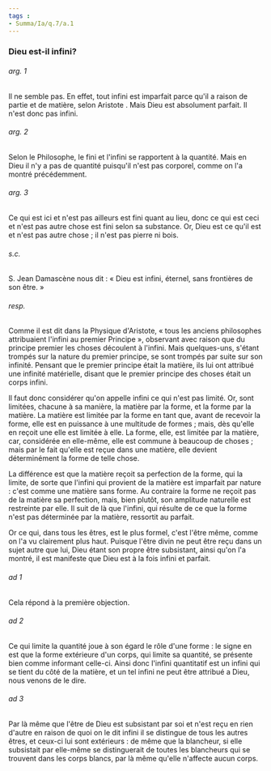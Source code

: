 ```yaml
---
tags : 
- Summa/Ia/q.7/a.1
---
```


### Dieu est-il infini?

###### arg. 1
Il ne semble pas. En effet, tout infini est imparfait parce qu'il a raison de partie et de matière, selon Aristote . Mais Dieu est absolument parfait. Il n'est donc pas infini. 

###### arg. 2
Selon le Philosophe, le fini et l'infini se rapportent à la quantité. Mais en Dieu il n'y a pas de quantité puisqu'il n'est pas corporel, comme on l'a montré précédemment. 

###### arg. 3
Ce qui est ici et n'est pas ailleurs est fini quant au lieu, donc ce qui est ceci et n'est pas autre chose est fini selon sa substance. Or, Dieu est ce qu'il est et n'est pas autre chose ; il n'est pas pierre ni bois. 

###### s.c.
S. Jean Damascène nous dit : « Dieu est infini, éternel, sans frontières de son être. » 

###### resp.
Comme il est dit dans la Physique d'Aristote, « tous les anciens philosophes attribuaient l'infini au premier Principe », observant avec raison que du principe premier les choses découlent à l'infini. Mais quelques-uns, s'étant trompés sur la nature du premier principe, se sont trompés par suite sur son infinité. Pensant que le premier principe était la matière, ils lui ont attribué une infinité matérielle, disant que le premier principe des choses était un corps infini. 

Il faut donc considérer qu'on appelle infini ce qui n'est pas limité. Or, sont limitées, chacune à sa manière, la matière par la forme, et la forme par la matière. La matière est limitée par la forme en tant que, avant de recevoir la forme, elle est en puissance à une multitude de formes ; mais, dès qu'elle en reçoit une elle est limitée à elle. La forme, elle, est limitée par la matière, car, considérée en elle-même, elle est commune à beaucoup de choses ; mais par le fait qu'elle est reçue dans une matière, elle devient déterminément la forme de telle chose. 

La différence est que la matière reçoit sa perfection de la forme, qui la limite, de sorte que l'infini qui provient de la matière est imparfait par nature : c'est comme une matière sans forme. Au contraire la forme ne reçoit pas de la matière sa perfection, mais, bien plutôt, son amplitude naturelle est restreinte par elle. Il suit de là que l'infini, qui résulte de ce que la forme n'est pas déterminée par la matière, ressortit au parfait. 

Or ce qui, dans tous les êtres, est le plus formel, c'est l'être même, comme on l'a vu clairement plus haut. Puisque l'être divin ne peut être reçu dans un sujet autre que lui, Dieu étant son propre être subsistant, ainsi qu'on l'a montré, il est manifeste que Dieu est à la fois infini et parfait. 

###### ad 1
Cela répond à la première objection. 

###### ad 2
Ce qui limite la quantité joue à son égard le rôle d'une forme : le signe en est que la forme extérieure d'un corps, qui limite sa quantité, se présente bien comme informant celle-ci. Ainsi donc l'infini quantitatif est un infini qui se tient du côté de la matière, et un tel infini ne peut être attribué a Dieu, nous venons de le dire. 

###### ad 3
Par là même que l'être de Dieu est subsistant par soi et n'est reçu en rien d'autre en raison de quoi on le dit infini il se distingue de tous les autres êtres, et ceux-ci lui sont extérieurs : de même que la blancheur, si elle subsistait par elle-même se distinguerait de toutes les blancheurs qui se trouvent dans les corps blancs, par là même qu'elle n'affecte aucun corps. 



